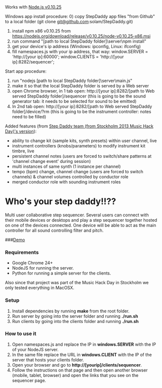 Works with <a href="https://nodejs.org/download/release/v0.10.25/">Node.js v0.10.25</a>


Windows app install procedure:
0) copy StepDaddy app files "from Github" to a local folder (git clone git@github.com:solam/StepDaddy.git)
1) install npm x86 v0.10.25 from https://nodejs.org/download/release/v0.10.25/node-v0.10.25-x86.msi
2) run command "\[path to local StepDaddy folder]\server\npm install"
3) get your device's ip address (Windows: ipconfig, Linux: ifconfig)
4) fill namespaces.js with your ip address, that way:
  window.SERVER = 'http://[your ip]:60000'; 
  window.CLIENTS = 'http://[your ip]:8282/sequencer';

Start app procedure:
1) run "nodejs \[path to local StepDaddy folder]\server\main.js"
2) make it so that the local StepDaddy folder is served by a Web server
3) open Chrome browser, in 1 tab open: http://[your ip]:8282/[path to Web served StepDaddy folder]/sequencer (this is going to be the sound generator tab: it needs to be selected for sound to be emitted)
4) In 2nd tab open: http://[your ip]:8282/[path to Web served StepDaddy folder]/device/?rm (this is going to be the instrument controller: notes need to be filled) 


Added features (from <a href="https://github.com/72lions/StepDaddy">Step Daddy team (from Stockholm 2013 Music Hack Day)'s version</a>):
- ability to change kit (sample kits, synth presets) within user channel, live
- instrument controllers (knobs/parameters) to modify instrument kit timbre, live
- persistent channel notes (users are forced to switch/share patterns at 'channel change event' during session) 
- multi instances of same synth (1 instance per channel)
- tempo (bpm) change, channel change (users are forced to switch channels) & channel volumes controlled by conductor role
- merged conductor role with sounding instrument roles







Who's your step daddy!!??
=====

Multi user collaborative step sequencer. Several users can connect with their mobile devices or desktops and play a step sequencer together hosted on one of the devices connected.
One device will be able to act as the main controller for all sound controlling filter and pitch.

###<a href="http://experiments.72lions.com/StepDaddy/clients/sequencer/">Demo</a>

### Requirements
* Google Chrome 24+
* NodeJS for running the server.
* Python for running a simple server for the clients.

Also since that project was part of the Music Hack Day in Stockholm we only tested everything in MacOSX.


### Setup

1. Install dependencies by running **make** from the root folder.
2. Run server by going into the server folder and running **./run.sh**
3. Run clients by going into the clients folder and running **./run.sh**

### How to use it

1. Open namespaces.js and replace the IP in **windows.SERVER** with the IP of your NodeJS server.
2. In the same file replace the URL in **windows.CLIENT** with the IP of the server that hosts your clients folder.
3. Open your browser and go to **http://[yourip]/clients/sequencer**.
4. Follow the instructions on that page and then open another browser (mobile, tablet, browser) and open the links that you see on the sequencer page.

